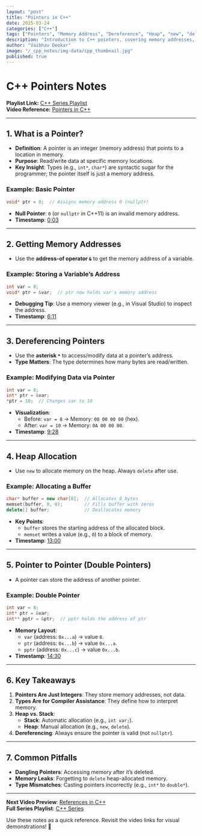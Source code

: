 ```yaml
---
layout: "post"
title: "Pointers in C++"
date: 2025-03-24
categories: ["C++"]
tags: ["Pointers", "Memory Address", "Dereference", "Heap", "new", "delete", "Stack"]
description: "Introduction to C++ pointers, covering memory addresses, dereferencing, heap vs. stack allocation (new/delete), and double pointers."
author: "Vaibhav Deokar"
image: "/_cpp_notes/img-data/cpp_thumbnail.jpg"
published: true
---
```

# C++ Pointers Notes  
**Playlist Link:** [C++ Series Playlist](https://www.youtube.com/watch?v=9RJTQmK0YPI&list=PLlrATfBNZ98dudnM48yfGUldqGD0S4FFb)  
**Video Reference:** [Pointers in C++](https://youtu.be/DTxHyVn0ODg)  

---

## **1. What is a Pointer?**  
- **Definition**: A pointer is an integer (memory address) that points to a location in memory.  
- **Purpose**: Read/write data at specific memory locations.  
- **Key Insight**: Types (e.g., `int*`, `char*`) are syntactic sugar for the programmer; the pointer itself is just a memory address.  

### Example: Basic Pointer  
```cpp  
void* ptr = 0;  // Assigns memory address 0 (nullptr)  
```  
- **Null Pointer**: `0` (or `nullptr` in C++11) is an invalid memory address.  
- **Timestamp**: [0:03](https://youtu.be/DTxHyVn0ODg?t=3)  

---

## **2. Getting Memory Addresses**  
- Use the **address-of operator `&`** to get the memory address of a variable.  

### Example: Storing a Variable’s Address  
```cpp  
int var = 8;  
void* ptr = &var;  // ptr now holds var's memory address  
```  
- **Debugging Tip**: Use a memory viewer (e.g., in Visual Studio) to inspect the address.  
- **Timestamp**: [6:11](https://youtu.be/DTxHyVn0ODg?t=371)  

---

## **3. Dereferencing Pointers**  
- Use the **asterisk `*`** to access/modify data at a pointer’s address.  
- **Type Matters**: The type determines how many bytes are read/written.  

### Example: Modifying Data via Pointer  
```cpp  
int var = 8;  
int* ptr = &var;  
*ptr = 10;  // Changes var to 10  
```  
- **Visualization**:  
  - Before: `var = 8` → Memory: `08 00 00 00` (hex).  
  - After: `var = 10` → Memory: `0A 00 00 00`.  
- **Timestamp**: [9:28](https://youtu.be/DTxHyVn0ODg?t=568)  

---

## **4. Heap Allocation**  
- Use `new` to allocate memory on the heap. Always `delete` after use.  

### Example: Allocating a Buffer  
```cpp  
char* buffer = new char[8];  // Allocates 8 bytes  
memset(buffer, 0, 8);        // Fills buffer with zeros  
delete[] buffer;             // Deallocates memory  
```  
- **Key Points**:  
  - `buffer` stores the starting address of the allocated block.  
  - `memset` writes a value (e.g., `0`) to a block of memory.  
- **Timestamp**: [13:00](https://youtu.be/DTxHyVn0ODg?t=780)  

---

## **5. Pointer to Pointer (Double Pointers)**  
- A pointer can store the address of another pointer.  

### Example: Double Pointer  
```cpp  
int var = 8;  
int* ptr = &var;  
int** pptr = &ptr;  // pptr holds the address of ptr  
```  
- **Memory Layout**:  
  - `var` (address: `0x...a`) → value `8`.  
  - `ptr` (address: `0x...b`) → value `0x...a`.  
  - `pptr` (address: `0x...c`) → value `0x...b`.  
- **Timestamp**: [14:30](https://youtu.be/DTxHyVn0ODg?t=870)  

---

## **6. Key Takeaways**  
1. **Pointers Are Just Integers**: They store memory addresses, not data.  
2. **Types Are for Compiler Assistance**: They define how to interpret memory.  
3. **Heap vs. Stack**:  
   - **Stack**: Automatic allocation (e.g., `int var;`).  
   - **Heap**: Manual allocation (e.g., `new`, `delete`).  
4. **Dereferencing**: Always ensure the pointer is valid (not `nullptr`).  

---

## **7. Common Pitfalls**  
- **Dangling Pointers**: Accessing memory after it’s deleted.  
- **Memory Leaks**: Forgetting to `delete` heap-allocated memory.  
- **Type Mismatches**: Casting pointers incorrectly (e.g., `int*` to `double*`).  

---

**Next Video Preview**: [References in C++](https://youtu.be/IzoFn3dfsPA)  
**Full Series Playlist**: [C++ Series](https://www.youtube.com/playlist?list=PLlrATfBNZ98dudnM48yfGUldqGD0S4FFb)  

Use these notes as a quick reference. Revisit the video links for visual demonstrations! 🚀
